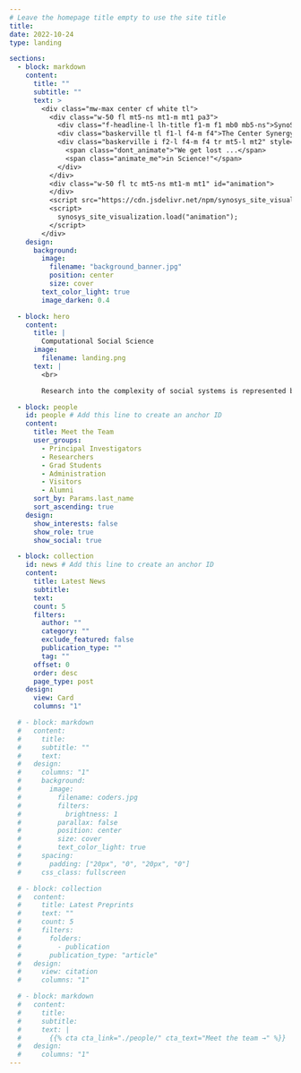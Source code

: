 ```yaml
---
# Leave the homepage title empty to use the site title
title:
date: 2022-10-24
type: landing

sections:
  - block: markdown
    content:
      title: ""
      subtitle: ""
      text: >
        <div class="mw-max center cf white tl">
          <div class="w-50 fl mt5-ns mt1-m mt1 pa3">
            <div class="f-headline-l lh-title f1-m f1 mb0 mb5-ns">SynoSys</div>
            <div class="baskerville tl f1-l f4-m f4">The Center Synergy of Systems</div>
            <div class="baskerville i f2-l f4-m f4 tr mt5-l mt2" style="--duration: 1.5s; --delay: 0s">
              <span class="dont_animate">"We get lost ...</span>
              <span class="animate_me">in Science!"</span>
            </div>
          </div>
          <div class="w-50 fl tc mt5-ns mt1-m mt1" id="animation">
          </div>
          <script src="https://cdn.jsdelivr.net/npm/synosys_site_visualization@1.1.3"></script>
          <script>
            synosys_site_visualization.load("animation");
          </script>
        </div>
    design:
      background:
        image:
          filename: "background_banner.jpg"
          position: center
          size: cover
        text_color_light: true
        image_darken: 0.4

  - block: hero
    content:
      title: |
        Computational Social Science
      image:
        filename: landing.png
      text: |
        <br>

        Research into the complexity of social systems is represented by the young investigators group. New types of data enable the quantitative description and modelling of social phenomena on a large scale, such as social network structures, public opinion formation, collective behaviour or longitudinal societal; at the same time, digitalization is also changing the mechanisms at work, e.g. through digital communication on social media or algorithmic curation of information. Our aim is to view these systems and developments through the lens of complex systems, but with a strong empirical and experimental perspective from the social sciences.

  - block: people
    id: people # Add this line to create an anchor ID
    content:
      title: Meet the Team
      user_groups:
        - Principal Investigators
        - Researchers
        - Grad Students
        - Administration
        - Visitors
        - Alumni
      sort_by: Params.last_name
      sort_ascending: true
    design:
      show_interests: false
      show_role: true
      show_social: true

  - block: collection
    id: news # Add this line to create an anchor ID
    content:
      title: Latest News
      subtitle:
      text:
      count: 5
      filters:
        author: ""
        category: ""
        exclude_featured: false
        publication_type: ""
        tag: ""
      offset: 0
      order: desc
      page_type: post
    design:
      view: Card
      columns: "1"

  # - block: markdown
  #   content:
  #     title:
  #     subtitle: ""
  #     text:
  #   design:
  #     columns: "1"
  #     background:
  #       image:
  #         filename: coders.jpg
  #         filters:
  #           brightness: 1
  #         parallax: false
  #         position: center
  #         size: cover
  #         text_color_light: true
  #     spacing:
  #       padding: ["20px", "0", "20px", "0"]
  #     css_class: fullscreen

  # - block: collection
  #   content:
  #     title: Latest Preprints
  #     text: ""
  #     count: 5
  #     filters:
  #       folders:
  #         - publication
  #       publication_type: "article"
  #   design:
  #     view: citation
  #     columns: "1"

  # - block: markdown
  #   content:
  #     title:
  #     subtitle:
  #     text: |
  #       {{% cta cta_link="./people/" cta_text="Meet the team →" %}}
  #   design:
  #     columns: "1"
---
```

